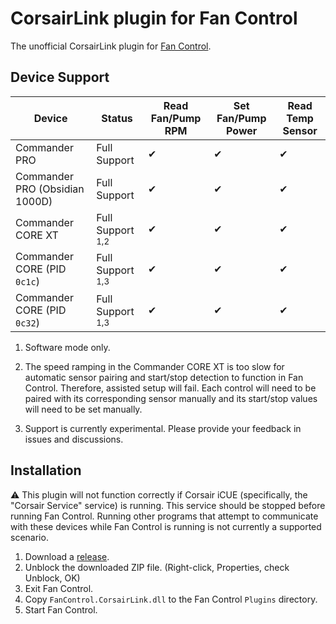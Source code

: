 # CorsairLink plugin for Fan Control

The unofficial CorsairLink plugin for [Fan Control](https://github.com/Rem0o/FanControl.Releases).

## Device Support

| Device                         | Status                      | Read Fan/Pump RPM | Set Fan/Pump Power | Read Temp Sensor |
| ------------------------------ | --------------------------- | ----------------- | ------------------ | ---------------- |
| Commander PRO                  | Full Support                | ✔                 | ✔                  | ✔                |
| Commander PRO (Obsidian 1000D) | Full Support                | ✔                 | ✔                  | ✔                |
| Commander CORE XT              | Full Support <sup>1,2</sup> | ✔                 | ✔                  | ✔                |
| Commander CORE (PID `0c1c`)    | Full Support <sup>1,3</sup> | ✔                 | ✔                  | ✔                |
| Commander CORE (PID `0c32`)    | Full Support <sup>1,3</sup> | ✔                 | ✔                  | ✔                |

1. Software mode only.

2. The speed ramping in the Commander CORE XT is too slow for automatic sensor pairing and start/stop detection to function in Fan Control. Therefore, assisted setup will fail. Each control will need to be paired with its corresponding sensor manually and its start/stop values will need to be set manually.

3. Support is currently experimental. Please provide your feedback in issues and discussions.

## Installation

⚠ This plugin will not function correctly if Corsair iCUE (specifically, the "Corsair Service" service) is running. This service should be stopped before running Fan Control. Running other programs that attempt to communicate with these devices while Fan Control is running is not currently a supported scenario.

1. Download a [release](https://github.com/EvanMulawski/FanControl.CorsairLink/releases).
2. Unblock the downloaded ZIP file. (Right-click, Properties, check Unblock, OK)
3. Exit Fan Control.
4. Copy `FanControl.CorsairLink.dll` to the Fan Control `Plugins` directory.
5. Start Fan Control.
